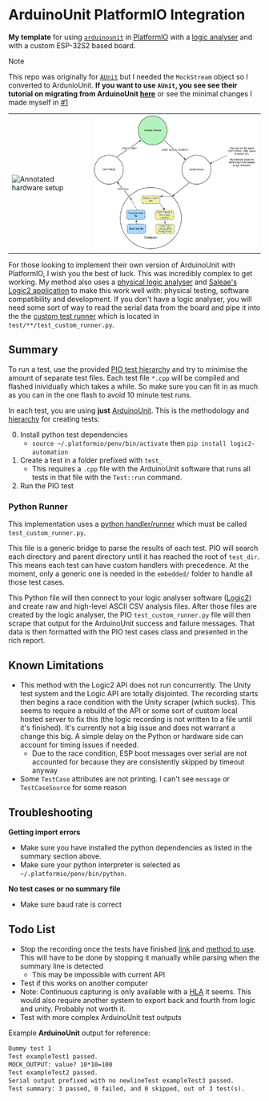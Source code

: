 # ArduinoUnit PlatformIO Integration

**My template** for using [`arduinounit`](https://github.com/mmurdoch/arduinounit) in [PlatformIO](https://platformio.org/) with a [logic analyser](https://core-electronics.com.au/usb-logic-analyzer-24mhz-8-channel.html) and with a custom ESP-32S2 based board.

> [!NOTE]  
> This repo was originally for [`AUnit`](https://github.com/bxparks/AUnit) but I needed the `MockStream` object so I converted to ArdunioUnit.
> **If you want to use `AUnit`, you see see their tutorial on migrating from ArduinoUnit [here](https://github.com/bxparks/AUnit?tab=readme-ov-file#ArduinoUnitCompatible)** or see the minimal changes I made myself in [#1](https://github.com/Sandwich1699975/AUnitPlatformIO/pull/1)

<div align="center">
    <table>
        <tr>
            <td>
                <img src="assets/setup.png" alt="Annotated hardware setup" width="300">
            </td>
            <td>
                <img src="assets/flowchart.png" alt="System flowchart" width="500">
            </td>
        </tr>
    </table>
</div>



For those looking to implement their own version of ArduinoUnit with PlatformIO, I wish you the best of luck. This was incredibly complex to get working. My method also uses a [physical logic analyser](https://core-electronics.com.au/usb-logic-analyzer-24mhz-8-channel.html) and [Saleae's Logic2 application](https://www.saleae.com/pages/downloads?srsltid=AfmBOop1eoIiGSyJggODsT0lgRuMeX46d3sEPPDvJscgZumQkeUSdmga) to make this work well with: physical testing, software compatibility and development. If you don't have a logic analyser, you will need some sort of way to read the serial data from the board and pipe it into the the [custom test runner](https://docs.platformio.org/en/latest/advanced/unit-testing/frameworks/custom/runner.html) which is located in `test/**/test_custom_runner.py`.

## Summary

To run a test, use the provided [PIO test hierarchy](https://docs.platformio.org/en/stable/advanced/unit-testing/structure/hierarchy.html#test-hierarchy) and try to minimise the amount of separate test files. Each test file `*.cpp` will be compiled and flashed inividually which takes a while. So make sure you can fit in as much as you can in the one flash to avoid 10 minute test runs. 

In each test, you are using **just** [ArduinoUnit](https://github.com/mmurdoch/arduinounit). This is the methodology and [hierarchy](https://docs.platformio.org/en/latest/advanced/unit-testing/structure/hierarchy.html) for creating tests:

0. Install python test dependencies
    - `source ~/.platformio/penv/bin/activate` then  `pip install logic2-automation`
1. Create a test in a folder prefixed with `test_`
    - This requires a `.cpp` file with the ArduinoUnit software that runs all tests in that file with the `Test::run` command.
2. Run the PIO test

### Python Runner

This implementation uses a [python handler/runner](https://docs.platformio.org/en/latest/advanced/unit-testing/frameworks/custom/runner.html) which must be called `test_custom_runner.py`. 

This file is a generic bridge to parse the results of each test. PIO will search each directory and parent directory until it has reached the root of `test_dir`. This means each test can have custom handlers with precedence. At the moment, only a generic one is needed in the `embedded/` folder to handle all those test cases.

This Python file will then connect to your logic analyser software ([Logic2](https://saleae.github.io/logic2-automation/index.html)) and create raw and high-level ASCII CSV analysis files. After those files are created by the logic analyser, the PIO `test_custom_runner.py` file will then scrape that output for the ArduinoUnit success and failure messages. That data is then formatted with the PIO test cases class and presented in the rich report. 

## Known Limitations 

- This method with the Logic2 API does not run concurrently. The Unity test system and the Logic API are totally disjointed. The recording starts then begins a race condition with the Unity scraper (which sucks). This seems to require a rebuild of the API or some sort of custom local hosted server to fix this (the logic recording is not written to a file until it's finished). It's currently not a big issue and does not warrant a change this big. A simple delay on the Python or hardware side can account for timing issues if needed.
    - Due to the race condition, ESP boot messages over serial are not accounted for because they are consistently skipped by timeout anyway
- Some `TestCase` attributes are not printing. I can't see `message` or `TestCaseSource` for some reason

## Troubleshooting

**Getting import errors**

- Make sure you have installed the python dependencies as listed in the summary section above. 
- Make sure your python interpreter is selected as `~/.platformio/penv/bin/python`.

**No test cases or no summary file**

- Make sure baud rate is correct

## Todo List

- Stop the recording once the tests have finished [link](https://saleae.github.io/logic2-automation/automation.html#saleae.automation.CaptureConfiguration) and [method to use](https://saleae.github.io/logic2-automation/automation.html#manualcapturemode). This will have to be done by stopping it manually while parsing when the summary line is detected
    - This may be impossible with current API
- Test if this works on another computer
- Note: Continuous capturing is only available with a [HLA](https://github.com/saleae/logic2-automation/issues/4) it seems. This would also require another system to export back and fourth from logic and unity. Probably not worth it. 
- Test with more complex ArduinoUnit test outputs

Example **ArduinoUnit** output for reference:

```
Dummy test 1
Test exampleTest1 passed.
MOCK_OUTPUT: value? 10*10=100
Test exampleTest2 passed.
Serial output prefixed with no newlineTest exampleTest3 passed.
Test summary: 3 passed, 0 failed, and 0 skipped, out of 3 test(s).
```
